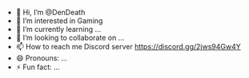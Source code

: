 - 👋 Hi, I’m @DenDeath
- 👀 I’m interested in Gaming 
- 🌱 I’m currently learning ...
- 💞️ I’m looking to collaborate on ...
- 📫 How to reach me Discord server https://discord.gg/2jws94Gw4Y
- 😄 Pronouns: ...
- ⚡ Fun fact: ...

<!---
DenDeath/DenDeath is a ✨ special ✨ repository because its `README.md` (this file) appears on your GitHub profile.
You can click the Preview link to take a look at your changes.
--->
